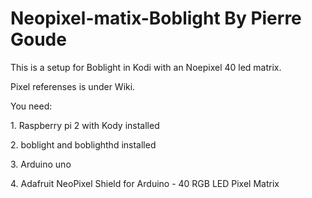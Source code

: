 # Neopixel-matix-Boblight By Pierre Goude
<p>This is a setup for Boblight in Kodi with an Noepixel 40 led matrix.
<p>Pixel referenses is under Wiki.
<p>You need:
<p>1. Raspberry pi 2 with Kody installed 
<p>2. boblight and boblighthd installed
<p>3. Arduino uno
<p>4. Adafruit NeoPixel Shield for Arduino - 40 RGB LED Pixel Matrix
